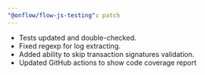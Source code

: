 ```yaml
---
"@onflow/flow-js-testing": patch
---
```


- Tests updated and double-checked. 
- Fixed regexp for log extracting. 
- Added ability to skip transaction signatures validation.
- Updated GitHub actions to show code coverage report
